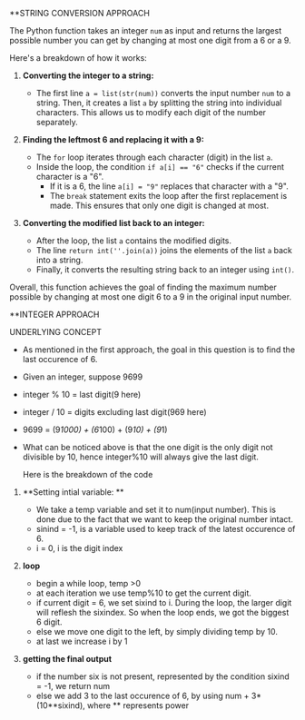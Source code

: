 **STRING CONVERSION APPROACH

The Python function takes an integer `num` as input and returns the largest possible number you can get by changing at most one digit from a 6 or a 9. 

Here's a breakdown of how it works:

1. **Converting the integer to a string:** 
   - The first line `a = list(str(num))` converts the input number `num` to a string. Then, it creates a list `a` by splitting the string into individual characters. This allows us to modify each digit of the number separately.

2. **Finding the leftmost 6 and replacing it with a 9:**
   - The `for` loop iterates through each character (digit) in the list `a`.
   - Inside the loop, the condition `if a[i] == "6"` checks if the current character is a "6".
     - If it is a 6, the line `a[i] = "9"` replaces that character with a "9".
     - The `break` statement exits the loop after the first replacement is made. This ensures that only one digit is changed at most.

3. **Converting the modified list back to an integer:**
   - After the loop, the list `a` contains the modified digits.
   - The line `return int(''.join(a))` joins the elements of the list `a` back into a string. 
   - Finally, it converts the resulting string back to an integer using `int()`.

Overall, this function achieves the goal of finding the maximum number possible by changing at most one digit 6 to a 9 in the original input number.


**INTEGER APPROACH

UNDERLYING CONCEPT

- As mentioned in the first approach, the goal in this question is to find the last occurence of 6.
- Given an integer, suppose 9699
- integer % 10 = last digit(9 here)
- integer / 10 = digits excluding last digit(969 here)
- 9699 = (9*1000) + (6*100) + (9*10) + (9*1)
- What can be noticed above is that the one digit is the only digit not divisible by 10, hence integer%10 will always give the last digit.

  Here is the breakdown of the code
1. **Setting intial variable: **
   - We take a temp variable and set it to num(input number). This is done due to the fact that we want to keep the original number intact.
   - sinind = -1, is a variable used to keep track of the latest occurence of 6.
   - i = 0, i is the digit index

2. **loop**
   - begin a while loop, temp >0
   - at each iteration we use temp%10 to get the current digit.
   - if current digit = 6, we set sixind to i. During the loop, the larger digit will reflesh the sixindex. So when the loop ends, we got the biggest 6 digit.
   - else we move one digit to the left, by simply dividing temp by 10.
   - at last we increase i by 1
 
3. **getting the final output**
   - if the number six is not present, represented by the condition sixind = -1, we return num
   - else we add 3 to the last occurence of 6, by using num + 3*(10**sixind), where ** represents power
  
